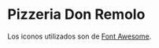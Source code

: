 # Pizzeria Don Remolo
<!-- ## Instalación
## Documentación -->
Los iconos utilizados son de [Font Awesome](https://react-icons.github.io/react-icons/icons?name=fa "Font Awesome").
<!-- ## Autores
- Alejandro Zapata
- Robert
- Ornella Meneghini
- Thay
- Agreguense por fa!!
## Licencia
El proyecto es open-source. -->